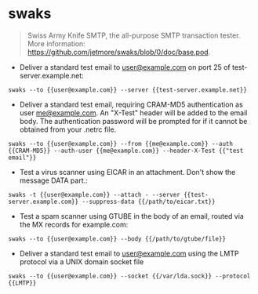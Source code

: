 # swaks

> Swiss Army Knife SMTP, the all-purpose SMTP transaction tester.
> More information: <https://github.com/jetmore/swaks/blob/0/doc/base.pod>.

- Deliver a standard test email to user@example.com on port 25 of test-server.example.net:

`swaks --to {{user@example.com}} --server {{test-server.example.net}}`

- Deliver a standard test email, requiring CRAM-MD5 authentication as user me@example.com. An "X-Test" header will be added to the email body. The authentication password will be prompted for if it cannot be obtained from your .netrc file.

`swaks --to {{user@example.com}} --from {{me@example.com}} --auth {{CRAM-MD5}} --auth-user {{me@example.com}} --header-X-Test {{"test email"}}`

- Test a virus scanner using EICAR in an attachment. Don't show the message DATA part.:

`swaks -t {{user@example.com}} --attach - --server {{test-server.example.com}} --suppress-data {{/path/to/eicar.txt}}`

- Test a spam scanner using GTUBE in the body of an email, routed via the MX records for example.com:

`swaks --to {{user@example.com}} --body {{/path/to/gtube/file}}`

- Deliver a standard test email to user@example.com using the LMTP protocol via a UNIX domain socket file

`swaks --to {{user@example.com}} --socket {{/var/lda.sock}} --protocol {{LMTP}}`

